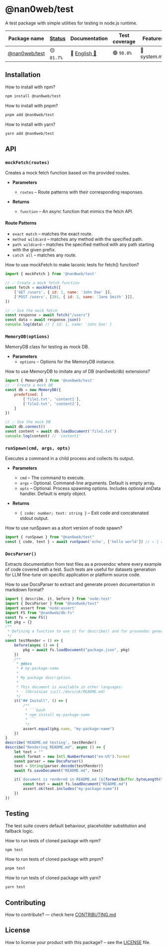 # @nan0web/test

A test package with simple utilities for testing in node.js runtime.

|Package name|[Status](https://github.com/nan0web/monorepo/blob/main/system.md#написання-сценаріїв)|Documentation|Test coverage|Features|Npm version|
|---|---|---|---|---|---|
 |[@nan0web/test](https://github.com/yaro-rasta/nan0test/) |🟡 `81.7%` |🧪 [English 🏴󠁧󠁢󠁥󠁮󠁧󠁿](https://github.com/yaro-rasta/nan0test/blob/main/README.md) |🟢 `98.0%` |📜 system.md |— |

## Installation

How to install with npm?
```bash
npm install @nan0web/test
```

How to install with pnpm?
```bash
pnpm add @nan0web/test
```

How to install with yarn?
```bash
yarn add @nan0web/test
```

## API

### `mockFetch(routes)`

Creates a mock fetch function based on the provided routes.

* **Parameters**
  * `routes` – Route patterns with their corresponding responses.

* **Returns**
  * `function` – An async function that mimics the fetch API.

#### Route Patterns

- `exact match` – matches the exact route.
- `method wildcard` – matches any method with the specified path.
- `path wildcard` – matches the specified method with any path starting with the given prefix.
- `catch all` – matches any route.

How to use mockFetch to make laconic tests for fetch() function?
```js
import { mockFetch } from '@nan0web/test'

// ✅ Create a mock fetch function
const fetch = mockFetch([
	['GET /users', { id: 1, name: 'John Doe' }],
	['POST /users', [201, { id: 2, name: 'Jane Smith' }]],
])

// ✅ Use the mock fetch
const response = await fetch("/users")
const data = await response.json()
console.log(data) // { id: 1, name: 'John Doe' }
```
### `MemoryDB(options)`

MemoryDB class for testing as mock DB.

* **Parameters**
  * `options` – Options for the MemoryDB instance.

How to use MemoryDB to imitate any of DB (nan0web/db) extensions?
```js
import { MemoryDB } from '@nan0web/test'
// ✅ Create a mock DB
const db = new MemoryDB({
	predefined: [
		['file1.txt', 'content1'],
		['file2.txt', 'content2'],
	]
})

// ✅ Use the mock DB
await db.connect()
const content = await db.loadDocument('file1.txt')
console.log(content) // 'content1'
```
### `runSpawn(cmd, args, opts)`

Executes a command in a child process and collects its output.

* **Parameters**
  * `cmd` – The command to execute.
  * `args` – Optional. Command-line arguments. Default is empty array.
  * `opts` – Optional. Process spawning options. Includes optional onData handler. Default is empty object.

* **Returns**
  * `{ code: number; text: string }` – Exit code and concatenated stdout output.

How to use runSpawn as a short version of node spawn?
```js
import { runSpawn } from "@nan0web/test"
const { code, text } = await runSpawn('echo', ['hello world']) // ← { code: 0, text: "hello world" }
```
### `DocsParser()`

Extracts documentation from test files as a provendoc where every example of code covered with a test.
Such tests are useful for datasets generation for LLM fine-tune on specific application or platform source code.

How to use DocsParser to extract and generate proven documentation in markdown format?
```js
import { describe, it, before } from 'node:test'
import { DocsParser } from "@nan0web/test"
import assert from 'node:assert'
import FS from "@nan0web/db-fs"
const fs = new FS()
let pkg = {}
/**
 * Defining a function to use it for describe() and for provendoc generation
 */
const testRender = () => {
	before(async () => {
		pkg = await fs.loadDocument("package.json", pkg)
	})
	/**
	 * @docs
	 * # my-package-name
	 *
	 * My package description.
	 *
	 * This document is available in other languages:
	 * - [Ukrainian 🇺🇦](./docs/uk/README.md)
	 */
	it("## Install", () => {
		/**
		 * ```bash
		 * npm install my-package-name
		 * ```
		 */
		assert.equal(pkg.name, "my-package-name")
	})
}
describe('README.md testing', testRender)
describe("Rendering README.md", async () => {
	let text = ""
	const format = new Intl.NumberFormat("en-US").format
	const parser = new DocsParser()
	text = String(parser.decode(testRender))
	await fs.saveDocument("README.md", text)

	it(`document is rendered in README.md [${format(Buffer.byteLength(text))}b]`, async () => {
		const text = await fs.loadDocument("README.md")
		assert.ok(text.includes("my-package-name"))
	})
})
```

## Testing

The test suite covers default behaviour, placeholder substitution and fallback
logic.

How to run tests of cloned package with npm?
```bash
npm test
```

How to run tests of cloned package with pnpm?
```bash
pnpm test
```

How to run tests of cloned package with yarn?
```bash
yarn test
```

## Contributing

How to contribute? — check here [CONTRIBUTING.md](./CONTRIBUTING.md)

## License

How to license your product with this package? – see the [LICENSE](./LICENSE) file.
